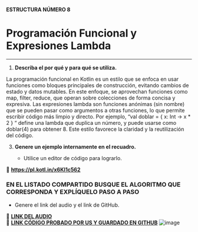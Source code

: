 #### ESTRUCTURA NÚMERO 8
# Programación Funcional y Expresiones Lambda

---

1. **Describa el por qué y para qué se utiliza.**
   
La programación funcional en Kotlin es un estilo que se enfoca en usar funciones como bloques principales de construcción, evitando cambios de estado y datos mutables. En este enfoque, se aprovechan funciones como map, filter, reduce, que operan sobre colecciones de forma concisa y expresiva. Las expresiones lambda son funciones anónimas (sin nombre) que se pueden pasar como argumentos a otras funciones, lo que permite escribir código más limpio y directo. Por ejemplo, “val doblar = { x: Int -> x * 2 } “ define una lambda que duplica un número, y puede usarse como doblar(4) para obtener 8. Este estilo favorece la claridad y la reutilización del código.

3. **Genere un ejemplo internamente en el recuadro.**  

   - Utilice un editor de código para lograrlo.  

🔗 **https://pl.kotl.in/x6KI1c562** 

### EN EL LISTADO COMPARTIDO BUSQUE EL ALGORITMO QUE CORRESPONDA Y EXPLÍQUELO PASO A PASO  
- Genere el link del audio y el link de GitHub.  

🔗 **[LINK DEL AUDIO]()**  
🔗 **[LINK CÓDIGO PROBADO POR US Y GUARDADO EN GITHUB]()**
![image](https://github.com/user-attachments/assets/7b273a92-302c-432c-a9fb-825b81b19c9a)

